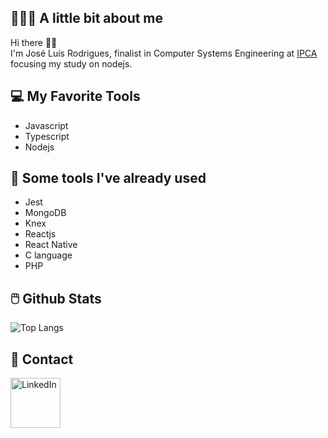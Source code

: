 ## 👨🏻‍💻 A little bit about me

Hi there 👋🏻  
I'm José Luís Rodrigues, finalist in Computer Systems Engineering at [IPCA](https://ipca.pt/en/) focusing my study on nodejs.

## 💻 My Favorite Tools

- Javascript
- Typescript
- Nodejs

## 🔨 Some tools I've already used

- Jest
- MongoDB
- Knex
- Reactjs
- React Native
- C language
- PHP

## 🖱️ Github Stats

![Top Langs](https://github-readme-stats.vercel.app/api/top-langs/?username=galleonpt&layout=compact&theme=dark&hide_border=true&cache_seconds=2000)

## 📱 Contact

<a href="https://www.linkedin.com/in/jos%C3%A9-gln-rodrigues/" ><img src="https://img.shields.io/badge/LinkedIn-0077B5?style=for-the-badge&logo=linkedin&logoColor=white" alt="LinkedIn" width="80px"/></a>
